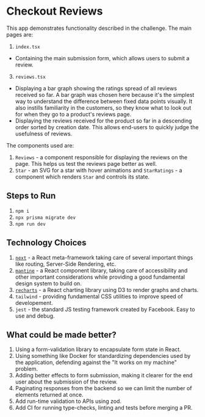 # Checkout Reviews

This app demonstrates functionality described in the challenge. The main pages are:
1. `index.tsx`
  - Containing the main submission form, which allows users to submit a review.
3. `reviews.tsx`
  - Displaying a bar graph showing the ratings spread of all reviews received so far. A bar graph was chosen here because it's the simplest way to understand the difference between fixed data points visually. It also instills familiarity in the customers, so they know what to look out for when they go to a product's reviews page.
  - Displaying the reviews received for the product so far in a descending order sorted by creation date. This allows end-users to quickly judge the usefulness of reviews.

The components used are:
1. `Reviews` - a component responsible for displaying the reviews on the page. This helps us test the reviews page better as well.
2. `Star` - an SVG for a star with hover animations and `StarRatings` - a component which renders `Star` and controls its state.

## Steps to Run

1. `npm i`
2. `npx prisma migrate dev`
3. `npm run dev`

## Technology Choices

1. [`next`](https://nextjs.org/) - a React meta-framework taking care of several important things like routing, Server-Side Rendering, etc.
2. [`mantine`](https://mantine.dev/) - a React component library, taking care of accessibility and other important considerations while providing a good fundamental design system to build on.
3. [`recharts`](https://recharts.org/en-US/) - a React charting library using D3 to render graphs and charts.
4. `tailwind` - providing fundamental CSS utilities to improve speed of developement.
5. `jest` - the standard JS testing framework created by Facebook. Easy to use and debug.

## What could be made better?

1. Using a form-validation library to encapsulate form state in React.
2. Using something like Docker for standardizing dependencies used by the application, defending against the "It works on my machine" problem.
3. Adding better effects to form submission, making it clearer for the end user about the submission of the review.
4. Paginating responses from the backend so we can limit the number of elements returned at once.
5. Add run-time validation to APIs using zod.
6. Add CI for running type-checks, linting and tests before merging a PR.

